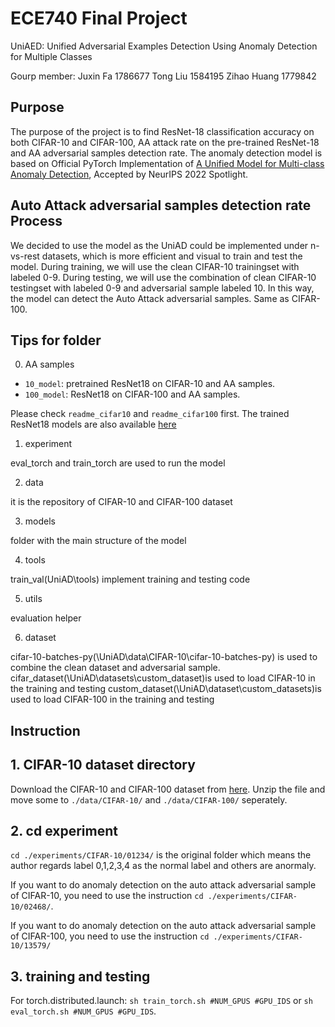 # ECE740 Final Project

UniAED: Unified Adversarial Examples Detection Using Anomaly Detection for Multiple Classes

Gourp member: Juxin Fa 1786677 Tong Liu 1584195 Zihao Huang 1779842

## Purpose

The purpose of the project is to find ResNet-18 classification accuracy on both CIFAR-10 and CIFAR-100, AA attack rate on the pre-trained ResNet-18 and AA adversarial samples detection rate. The anomaly detection model is based on Official PyTorch Implementation of [A Unified Model for Multi-class Anomaly Detection](https://arxiv.org/abs/2206.03687), Accepted by NeurIPS 2022 Spotlight.

## Auto Attack adversarial samples detection rate Process

We decided to use the model as the UniAD could be implemented under n-vs-rest datasets, which is more efficient and visual to train and test the model. During training, we will use the clean CIFAR-10 trainingset with labeled 0-9. During testing, we will use the combination of clean CIFAR-10 testingset with labeled 0-9 and adversarial sample labeled 10. In this way, the model can detect the Auto Attack adversarial samples. Same as CIFAR-100.

## Tips for folder

0. AA samples
* `10_model`: pretrained ResNet18 on CIFAR-10 and AA samples. 
* `100_model`: ResNet18 on CIFAR-100 and AA samples. 

Please check `readme_cifar10` and `readme_cifar100` first. The trained ResNet18 models are also available [here](https://www.kaggle.com/datasets/jaxonlaw/resnet18-on-cifar)

1. experiment

eval_torch and train_torch are used to run the model

2. data

it is the repository of CIFAR-10 and CIFAR-100 dataset

3. models

folder with the main structure of the model

4. tools

train_val(UniAD\tools) implement training and testing code

5. utils

evaluation helper

6. dataset

cifar-10-batches-py(\UniAD\data\CIFAR-10\cifar-10-batches-py) is used to combine the clean dataset and adversarial sample.  
cifar_dataset(\UniAD\datasets\custom_dataset)is used to load CIFAR-10 in the training and testing
custom_dataset(\UniAD\dataset\custom_datasets)is used to load CIFAR-100 in the training and testing

## Instruction

## 1. CIFAR-10 dataset directory


Download the CIFAR-10 and CIFAR-100 dataset from [here](http://www.cs.toronto.edu/~kriz/cifar.html). Unzip the file and move some to `./data/CIFAR-10/` and `./data/CIFAR-100/` seperately. 

## 2. cd experiment 

`cd ./experiments/CIFAR-10/01234/` is the original folder which means the author regards label 0,1,2,3,4 as the normal label and others are anormaly.

If you want to do anomaly detection on the auto attack adversarial sample of CIFAR-10, you need to use the instruction `cd ./experiments/CIFAR-10/02468/`. 

If you want to do anomaly detection on the auto attack adversarial sample of CIFAR-100, you need to use the instruction `cd ./experiments/CIFAR-10/13579/`

## 3. training and testing

For torch.distributed.launch:  `sh train_torch.sh #NUM_GPUS #GPU_IDS` or `sh eval_torch.sh #NUM_GPUS #GPU_IDS`.
